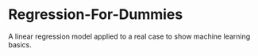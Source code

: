 # Regression-For-Dummies
A linear regression model applied to a real case to show machine learning basics.
